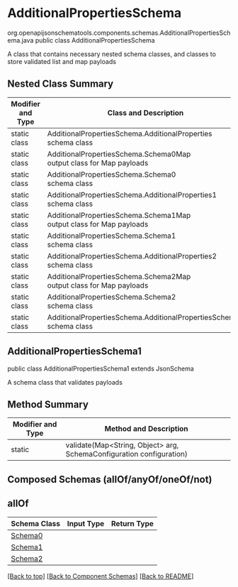 # AdditionalPropertiesSchema
org.openapijsonschematools.components.schemas.AdditionalPropertiesSchema.java
public class AdditionalPropertiesSchema

A class that contains necessary nested schema classes, and classes to store validated list and map payloads

## Nested Class Summary
| Modifier and Type | Class and Description |
| ----------------- | ---------------------- |
| static class | AdditionalPropertiesSchema.AdditionalProperties<br> schema class |
| static class | AdditionalPropertiesSchema.Schema0Map<br> output class for Map payloads |
| static class | AdditionalPropertiesSchema.Schema0<br> schema class |
| static class | AdditionalPropertiesSchema.AdditionalProperties1<br> schema class |
| static class | AdditionalPropertiesSchema.Schema1Map<br> output class for Map payloads |
| static class | AdditionalPropertiesSchema.Schema1<br> schema class |
| static class | AdditionalPropertiesSchema.AdditionalProperties2<br> schema class |
| static class | AdditionalPropertiesSchema.Schema2Map<br> output class for Map payloads |
| static class | AdditionalPropertiesSchema.Schema2<br> schema class |
| static class | AdditionalPropertiesSchema.AdditionalPropertiesSchema1<br> schema class |

## AdditionalPropertiesSchema1
public class AdditionalPropertiesSchema1
extends JsonSchema

A schema class that validates payloads


## Method Summary
| Modifier and Type | Method and Description |
| ----------------- | ---------------------- |
| static  | validate(Map<String, Object> arg, SchemaConfiguration configuration) |

## Composed Schemas (allOf/anyOf/oneOf/not)
## allOf
Schema Class | Input Type | Return Type
------------ | ---------- | -----------
[Schema0](#) |  | 
[Schema1](#) |  | 
[Schema2](#) |  | 




[[Back to top]](#top) [[Back to Component Schemas]](../../../README.md#Component-Schemas) [[Back to README]](../../../README.md)
